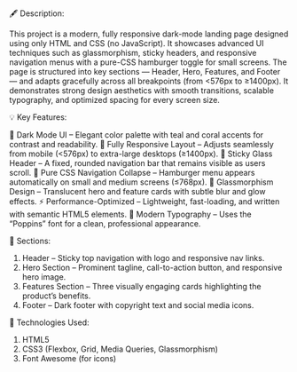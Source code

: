 🖋️ Description:

This project is a modern, fully responsive dark-mode landing page designed using only HTML and CSS (no JavaScript). It showcases advanced UI techniques such as glassmorphism, sticky headers, and responsive navigation menus with a pure-CSS hamburger toggle for small screens.
The page is structured into key sections — Header, Hero, Features, and Footer — and adapts gracefully across all breakpoints (from <576px to ≥1400px). It demonstrates strong design aesthetics with smooth transitions, scalable typography, and optimized spacing for every screen size.

💡 Key Features:

🌙 Dark Mode UI – Elegant color palette with teal and coral accents for contrast and readability.
📱 Fully Responsive Layout – Adjusts seamlessly from mobile (<576px) to extra-large desktops (≥1400px).
📍 Sticky Glass Header – A fixed, rounded navigation bar that remains visible as users scroll.
🍔 Pure CSS Navigation Collapse – Hamburger menu appears automatically on small and medium screens (≤768px).
💎 Glassmorphism Design – Translucent hero and feature cards with subtle blur and glow effects.
⚡ Performance-Optimized – Lightweight, fast-loading, and written with semantic HTML5 elements.
🎨 Modern Typography – Uses the “Poppins” font for a clean, professional appearance.

🧩 Sections:

1) Header – Sticky top navigation with logo and responsive nav links.
2) Hero Section – Prominent tagline, call-to-action button, and responsive hero image.
3) Features Section – Three visually engaging cards highlighting the product’s benefits.
4) Footer – Dark footer with copyright text and social media icons.

🧰 Technologies Used:

1) HTML5
2) CSS3 (Flexbox, Grid, Media Queries, Glassmorphism)
3) Font Awesome (for icons)
